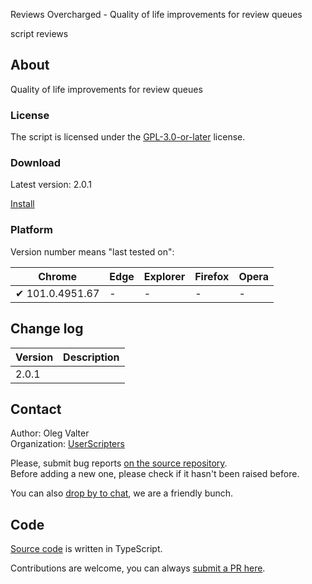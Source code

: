 Reviews Overcharged - Quality of life improvements for review queues

script reviews


<!-- thumbnail:  -->
<!-- version: 2.0.1 -->
<!-- tag: script -->
<!-- excerpt: Quality of life improvements for review queues -->


## About

Quality of life improvements for review queues

### License

The script is licensed under the [GPL-3.0-or-later](https://spdx.org/licenses/GPL-3.0-or-later) license.

### Download

Latest version: 2.0.1

[Install](https://github.com/userscripters/reviews-overcharged/raw/master/dist/modern/index.user.js)

### Platform

Version number means "last tested on":

| Chrome | Edge | Explorer | Firefox | Opera |
| - | - | - | - | - |
| ✔ 101.0.4951.67 | - | - | - | - |

## Change log

| Version    | Description |
| ---------- | ----------- |
| 2.0.1 |             |

## Contact

Author: Oleg Valter
<br>Organization: [UserScripters](https://github.com/userscripters)

Please, submit bug reports [on the source repository](https://github.com/reviews-overcharged/issues).
<br>Before adding a new one, please check if it hasn't been raised before.

You can also [drop by to chat](https://chat.stackoverflow.com/rooms/214345), we are a friendly bunch.

## Code

[Source code](https://github.com/reviews-overcharged/blob/master/src/index.ts) is written in TypeScript.

Contributions are welcome, you can always [submit a PR here](https://github.com/reviews-overcharged/pulls).